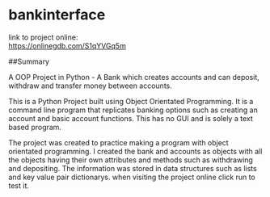 # bankinterface

link to project online:  
https://onlinegdb.com/S1qYVGq5m

##Summary  

A OOP Project in Python - A Bank which creates accounts and can deposit, withdraw and transfer money between accounts.

This is a Python Project built using Object Orientated Programming. It is a command line program that replicates banking options such as creating an account and basic account functions. This has no GUI and is solely a text based program.

The project was created to practice making a program with object orientated programming. I created the bank and accounts as objects with all the objects having their own attributes and methods such as withdrawing and depositing. The information was stored in data structures such as lists and key value pair dictionarys. when visiting the project online click run to test it.
